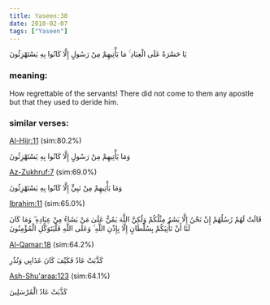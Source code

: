 ```yaml
---
title: Yaseen:30
date: 2010-02-07
tags: ["Yaseen"]
---
```

يَا حَسْرَةً عَلَى الْعِبَادِ ۚ مَا يَأْتِيهِمْ مِنْ رَسُولٍ إِلَّا كَانُوا بِهِ يَسْتَهْزِئُونَ
### meaning: 
How regrettable of the servants! There did not come to them any apostle but that they used to deride him.
### similar verses: 

[Al-Hijr:11](/15/11) (sim:80.2%)

وَمَا يَأْتِيهِمْ مِنْ رَسُولٍ إِلَّا كَانُوا بِهِ يَسْتَهْزِئُونَ

[Az-Zukhruf:7](/43/7) (sim:69.0%)

وَمَا يَأْتِيهِمْ مِنْ نَبِيٍّ إِلَّا كَانُوا بِهِ يَسْتَهْزِئُونَ

[Ibrahim:11](/14/11) (sim:65.0%)

قَالَتْ لَهُمْ رُسُلُهُمْ إِنْ نَحْنُ إِلَّا بَشَرٌ مِثْلُكُمْ وَلَٰكِنَّ اللَّهَ يَمُنُّ عَلَىٰ مَنْ يَشَاءُ مِنْ عِبَادِهِ ۖ وَمَا كَانَ لَنَا أَنْ نَأْتِيَكُمْ بِسُلْطَانٍ إِلَّا بِإِذْنِ اللَّهِ ۚ وَعَلَى اللَّهِ فَلْيَتَوَكَّلِ الْمُؤْمِنُونَ

[Al-Qamar:18](/54/18) (sim:64.2%)

كَذَّبَتْ عَادٌ فَكَيْفَ كَانَ عَذَابِي وَنُذُرِ

[Ash-Shu'araa:123](/26/123) (sim:64.1%)

كَذَّبَتْ عَادٌ الْمُرْسَلِينَ
